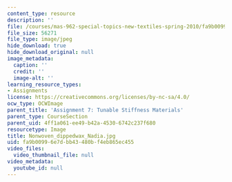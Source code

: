 ```yaml
---
content_type: resource
description: ''
file: /courses/mas-962-special-topics-new-textiles-spring-2010/fa9b00996e7dbb43480bf4eb865ec455_Nonwoven_dippedwax_Nadia.jpg
file_size: 56271
file_type: image/jpeg
hide_download: true
hide_download_original: null
image_metadata:
  caption: ''
  credit: ''
  image-alt: ''
learning_resource_types:
- Assignments
license: https://creativecommons.org/licenses/by-nc-sa/4.0/
ocw_type: OCWImage
parent_title: 'Assignment 7: Tunable Stiffness Materials'
parent_type: CourseSection
parent_uid: 4ff1a061-ee49-b42a-4530-6742c237f680
resourcetype: Image
title: Nonwoven_dippedwax_Nadia.jpg
uid: fa9b0099-6e7d-bb43-480b-f4eb865ec455
video_files:
  video_thumbnail_file: null
video_metadata:
  youtube_id: null
---
```

